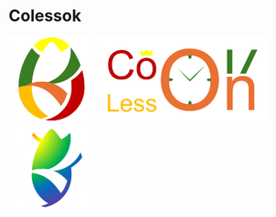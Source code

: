 # Colessok

<img src="logo.png" style="height: auto; max-height: 150px;" />
<img src="banner2.png" style="height: 150px;" />
<img src="logo2.png" style="height: auto; max-height: 150px;" />
